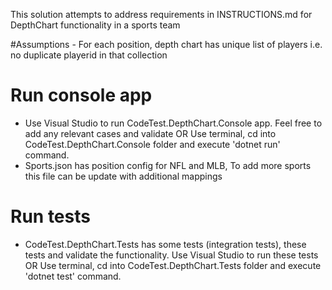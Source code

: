 ﻿This solution attempts to address requirements in INSTRUCTIONS.md for DepthChart functionality in a sports team

#Assumptions -
For each position, depth chart has unique list of players i.e. no duplicate playerid in that collection

# Run console app
* Use Visual Studio to run CodeTest.DepthChart.Console app. Feel free to add any relevant cases and validate
OR Use terminal, cd into CodeTest.DepthChart.Console folder and execute 'dotnet run' command.
* Sports.json has position config for NFL and MLB, To add more sports this file can be update with additional mappings

# Run tests
* CodeTest.DepthChart.Tests has some tests (integration tests), these tests and validate the functionality.
Use Visual Studio to run these tests
OR Use terminal, cd into CodeTest.DepthChart.Tests folder and execute 'dotnet test' command.